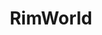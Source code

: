 ---
title: RimWorld
crosslinks:
- ShitRimworldSays
- RimWorldSeeds
- RimworldArt
- xkcd
- nocontext
- CrusaderKings
- Talesfromrimworld
- shitrimworldsays
- Games
- Pay_Respects
- ShitDwarfFortressSays
- place
- dwarffortress
- ImaginaryLandscapes
- Rimreddit
- OutOfTheLoop
- funny
- AskReddit
- factorio
---